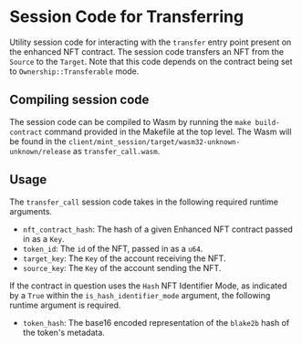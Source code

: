 # Session Code for Transferring

Utility session code for interacting with the `transfer` entry point present on the enhanced NFT contract. The session code transfers an NFT from the `Source` to the `Target`. Note that this code depends on the contract being set to `Ownership::Transferable` mode.

## Compiling session code

The session code can be compiled to Wasm by running the `make build-contract` command provided in the Makefile at the top level.
The Wasm will be found in the `client/mint_session/target/wasm32-unknown-unknown/release` as `transfer_call.wasm`.

## Usage

The `transfer_call` session code takes in the following required runtime arguments.

* `nft_contract_hash`: The hash of a given Enhanced NFT contract passed in as a `Key`.
* `token_id`: The `id` of the NFT, passed in as a `u64`.
* `target_key`: The `Key` of the account receiving the NFT. 
* `source_key`: The `Key` of the account sending the NFT.

If the contract in question uses the `Hash` NFT Identifier Mode, as indicated by a `True` within the `is_hash_identifier_mode` argument, the following runtime argument is required.

* `token_hash`: The base16 encoded representation of the `blake2b` hash of the token's metadata.